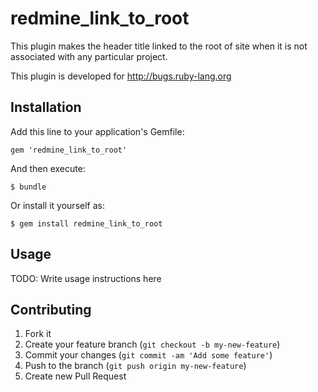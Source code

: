 # redmine_link_to_root

This plugin makes the header title linked to the root of site when it is not associated with any particular project.

This plugin is developed for http://bugs.ruby-lang.org

## Installation

Add this line to your application's Gemfile:

    gem 'redmine_link_to_root'

And then execute:

    $ bundle

Or install it yourself as:

    $ gem install redmine_link_to_root

## Usage

TODO: Write usage instructions here

## Contributing

1. Fork it
2. Create your feature branch (`git checkout -b my-new-feature`)
3. Commit your changes (`git commit -am 'Add some feature'`)
4. Push to the branch (`git push origin my-new-feature`)
5. Create new Pull Request
